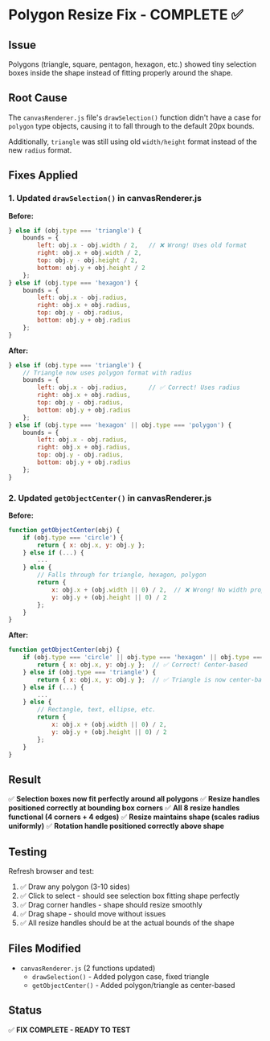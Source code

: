 # Polygon Resize Fix - COMPLETE ✅

## Issue
Polygons (triangle, square, pentagon, hexagon, etc.) showed tiny selection boxes inside the shape instead of fitting properly around the shape.

## Root Cause
The `canvasRenderer.js` file's `drawSelection()` function didn't have a case for `polygon` type objects, causing it to fall through to the default 20px bounds.

Additionally, `triangle` was still using old `width/height` format instead of the new `radius` format.

## Fixes Applied

### 1. Updated `drawSelection()` in canvasRenderer.js
**Before:**
```javascript
} else if (obj.type === 'triangle') {
    bounds = {
        left: obj.x - obj.width / 2,   // ❌ Wrong! Uses old format
        right: obj.x + obj.width / 2,
        top: obj.y - obj.height / 2,
        bottom: obj.y + obj.height / 2
    };
} else if (obj.type === 'hexagon') {
    bounds = {
        left: obj.x - obj.radius,
        right: obj.x + obj.radius,
        top: obj.y - obj.radius,
        bottom: obj.y + obj.radius
    };
}
```

**After:**
```javascript
} else if (obj.type === 'triangle') {
    // Triangle now uses polygon format with radius
    bounds = {
        left: obj.x - obj.radius,      // ✅ Correct! Uses radius
        right: obj.x + obj.radius,
        top: obj.y - obj.radius,
        bottom: obj.y + obj.radius
    };
} else if (obj.type === 'hexagon' || obj.type === 'polygon') {
    bounds = {
        left: obj.x - obj.radius,
        right: obj.x + obj.radius,
        top: obj.y - obj.radius,
        bottom: obj.y + obj.radius
    };
}
```

### 2. Updated `getObjectCenter()` in canvasRenderer.js
**Before:**
```javascript
function getObjectCenter(obj) {
    if (obj.type === 'circle') {
        return { x: obj.x, y: obj.y };
    } else if (...) {
        ...
    } else {
        // Falls through for triangle, hexagon, polygon
        return {
            x: obj.x + (obj.width || 0) / 2,  // ❌ Wrong! No width property
            y: obj.y + (obj.height || 0) / 2
        };
    }
}
```

**After:**
```javascript
function getObjectCenter(obj) {
    if (obj.type === 'circle' || obj.type === 'hexagon' || obj.type === 'polygon') {
        return { x: obj.x, y: obj.y };  // ✅ Correct! Center-based
    } else if (obj.type === 'triangle') {
        return { x: obj.x, y: obj.y };  // ✅ Triangle is now center-based too
    } else if (...) {
        ...
    } else {
        // Rectangle, text, ellipse, etc.
        return {
            x: obj.x + (obj.width || 0) / 2,
            y: obj.y + (obj.height || 0) / 2
        };
    }
}
```

## Result

✅ **Selection boxes now fit perfectly around all polygons**
✅ **Resize handles positioned correctly at bounding box corners**
✅ **All 8 resize handles functional (4 corners + 4 edges)**
✅ **Resize maintains shape (scales radius uniformly)**
✅ **Rotation handle positioned correctly above shape**

## Testing

Refresh browser and test:
1. ✅ Draw any polygon (3-10 sides)
2. ✅ Click to select - should see selection box fitting shape perfectly
3. ✅ Drag corner handles - shape should resize smoothly
4. ✅ Drag shape - should move without issues
5. ✅ All resize handles should be at the actual bounds of the shape

## Files Modified
- `canvasRenderer.js` (2 functions updated)
  - `drawSelection()` - Added polygon case, fixed triangle
  - `getObjectCenter()` - Added polygon/triangle as center-based

## Status
✅ **FIX COMPLETE - READY TO TEST**

